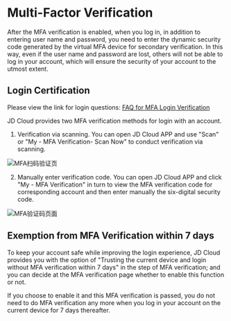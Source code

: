 # Multi-Factor Verification

After the MFA verification is enabled, when you log in, in addition to entering user name and password, you need to enter the dynamic security code generated by the virtual MFA device for secondary verification. In this way, even if the user name and password are lost, others will not be able to log in your account, which will ensure the security of your account to the utmost extent.

## Login Certification

Please view the link for login questions: [FAQ for MFA Login Verification](https://docs.jdcloud.com/en/iam/mfa-faqs)

JD Cloud provides two MFA verification methods for login with an account.

1. Verification via scanning. You can open JD Cloud APP and use "Scan" or "My - MFA Verification- Scan Now" to conduct verification via scanning.

![MFA扫码验证页](https://github.com/jdcloudcom/cn/blob/1231-ycx/image/IAM/Virtual-MFA-Device/MFA认证扫码.png)


2. Manually enter verification code. You can open JD Cloud APP and click "My - MFA Verification" in turn to view the MFA verification code for corresponding account and then enter manually the six-digital security code.

![MFA验证码页面](https://github.com/jdcloudcom/cn/blob/1231-ycx/image/IAM/Virtual-MFA-Device/MFA认证安全码.png)

## Exemption from MFA Verification within 7 days
To keep your account safe while improving the login experience, JD Cloud provides you with the option of "Trusting the current device and login without MFA verification within 7 days" in the step of MFA verification; and you can decide at the MFA verification page whether to enable this function or not.

If you choose to enable it and this MFA verification is passed, you do not need to do MFA verification any more when you log in your account on the current device for 7 days thereafter.


